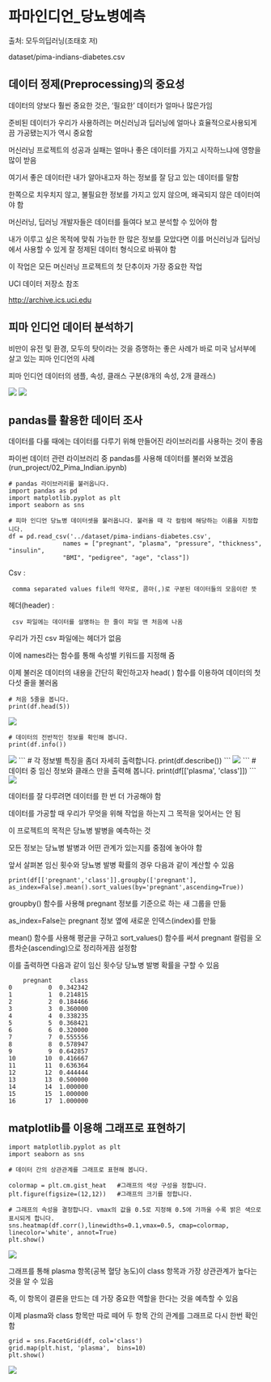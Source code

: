 # 파마인디언_당뇨병예측

출처: 모두의딥러닝(조태호 저)

dataset/pima-indians-diabetes.csv

## 데이터 정제(Preprocessing)의 중요성

데이터의 양보다 훨씬 중요한 것은, ‘필요한’ 데이터가 얼마나 많은가임

준비된 데이터가 우리가 사용하려는 머신러닝과 딥러닝에 얼마나 효율적으로사용되게끔 가공됐는지가 역시 중요함

머신러닝 프로젝트의 성공과 실패는 얼마나 좋은 데이터를 가지고 시작하느냐에 영향을 많이 받음

여기서 좋은 데이터란 내가 알아내고자 하는 정보를 잘 담고 있는 데이터를 말함

한쪽으로 치우치지 않고, 불필요한 정보를 가지고 있지 않으며, 왜곡되지 않은 데이터여야 함

머신러닝, 딥러닝 개발자들은 데이터를 들여다 보고 분석할 수 있어야 함

내가 이루고 싶은 목적에 맞춰 가능한 한 많은 정보를 모았다면 이를 머신러닝과 딥러닝에서 사용할 수 있게 잘 정제된 데이터 형식으로 바꿔야 함

이 작업은 모든 머신러닝 프로젝트의 첫 단추이자 가장 중요한 작업
 
UCI 데이터 저장소 참조

http://archive.ics.uci.edu

## 피마 인디언 데이터 분석하기

비만이 유전 및 환경, 모두의 탓이라는 것을 증명하는 좋은 사례가 바로 미국 남서부에 살고 있는 피마 인디언의 사례

피마 인디언 데이터의 샘플, 속성, 클래스 구분(8개의 속성, 2개 클래스)

<img src="https://user-images.githubusercontent.com/54765256/90971001-82041b00-e546-11ea-87a9-4b41eae49e0f.png">

<img src="https://user-images.githubusercontent.com/54765256/90971022-b7106d80-e546-11ea-9349-cea9574b7a71.png">

## pandas를 활용한 데이터 조사

데이터를 다룰 때에는 데이터를 다루기 위해 만들어진 라이브러리를 사용하는 것이 좋음

파이썬 데이터 관련 라이브러리 중 pandas를 사용해 데이터를 불러와 보겠음(run_project/02_Pima_Indian.ipynb)

```
# pandas 라이브러리를 불러옵니다.
import pandas as pd
import matplotlib.pyplot as plt
import seaborn as sns

# 피마 인디언 당뇨병 데이터셋을 불러옵니다. 불러올 때 각 컬럼에 해당하는 이름을 지정합니다.
df = pd.read_csv('../dataset/pima-indians-diabetes.csv',
               names = ["pregnant", "plasma", "pressure", "thickness", "insulin", 
               "BMI", "pedigree", "age", "class"])
```

Csv :

     comma separated values file의 약자로, 콤마(,)로 구분된 데이터들의 모음이란 뜻
     
헤더(header)  :

     csv 파일에는 데이터를 설명하는 한 줄이 파일 맨 처음에 나옴
     
우리가 가진 csv 파일에는 헤더가 없음

이에 names라는 함수를 통해 속성별 키워드를 지정해 줌

이제 불러온 데이터의 내용을 간단히 확인하고자 head( ) 함수를 이용하여 데이터의 첫 다섯 줄을 불러옴

```
# 처음 5줄을 봅니다.
print(df.head(5))
```
<img src="https://user-images.githubusercontent.com/54765256/90971207-74e82b80-e548-11ea-89e1-6db65b4ee6ec.png">

```
# 데이터의 전반적인 정보를 확인해 봅니다.
print(df.info())
```
<img src="https://user-images.githubusercontent.com/54765256/90971219-9a753500-e548-11ea-956e-9570cafdb5f7.png">
```
# 각 정보별 특징을 좀더 자세히 출력합니다.
print(df.describe())
```
<img src="https://user-images.githubusercontent.com/54765256/90971228-aeb93200-e548-11ea-8f9f-f716565dddc3.png">
```
# 데이터 중 임신 정보와 클래스 만을 출력해 봅니다.
print(df[['plasma', 'class']])
```
<img src="https://user-images.githubusercontent.com/54765256/90971236-c85a7980-e548-11ea-8532-d29657a6cbd3.png">

데이터를 잘 다루려면 데이터를 한 번 더 가공해야 함

데이터를 가공할 때 우리가 무엇을 위해 작업을 하는지 그 목적을 잊어서는 안 됨

이 프로젝트의 목적은 당뇨병 발병을 예측하는 것

모든 정보는 당뇨병 발병과 어떤 관계가 있는지를 중점에 놓아야 함

앞서 살펴본 임신 횟수와 당뇨병 발병 확률의 경우 다음과 같이 계산할 수 있음
```
print(df[['pregnant','class']].groupby(['pregnant'], as_index=False).mean().sort_values(by='pregnant',ascending=True))
```
groupby() 함수를 사용해 pregnant 정보를 기준으로 하는 새 그룹을 만듦

as_index=False는 pregnant 정보 옆에 새로운 인덱스(index)를 만듦

mean() 함수를 사용해 평균을 구하고 sort_values() 함수를 써서 pregnant 컬럼을 오름차순(ascending)으로 정리하게끔 설정함

이를 출력하면 다음과 같이 임신 횟수당 당뇨병 발병 확률을 구할 수 있음

```
    pregnant     class
0          0  0.342342
1          1  0.214815
2          2  0.184466
3          3  0.360000
4          4  0.338235
5          5  0.368421
6          6  0.320000
7          7  0.555556
8          8  0.578947
9          9  0.642857
10        10  0.416667
11        11  0.636364
12        12  0.444444
13        13  0.500000
14        14  1.000000
15        15  1.000000
16        17  1.000000
```

## matplotlib를 이용해 그래프로 표현하기
```
import matplotlib.pyplot as plt
import seaborn as sns

# 데이터 간의 상관관계를 그래프로 표현해 봅니다.

colormap = plt.cm.gist_heat   #그래프의 색상 구성을 정합니다.
plt.figure(figsize=(12,12))   #그래프의 크기를 정합니다.

# 그래프의 속성을 결정합니다. vmax의 값을 0.5로 지정해 0.5에 가까울 수록 밝은 색으로 표시되게 합니다.
sns.heatmap(df.corr(),linewidths=0.1,vmax=0.5, cmap=colormap, linecolor='white', annot=True)
plt.show()
```
<img src="https://user-images.githubusercontent.com/54765256/90971510-ce9e2500-e54b-11ea-878f-b64434e48340.png">

그래프를 통해 plasma 항목(공복 혈당 농도)이 class 항목과 가장 상관관계가 높다는 것을 알 수 있음

즉, 이 항목이 결론을 만드는 데 가장 중요한 역할을 한다는 것을 예측할 수 있음

이제 plasma와 class 항목만 따로 떼어 두 항목 간의 관계를 그래프로 다시 한번 확인함

```
grid = sns.FacetGrid(df, col='class')
grid.map(plt.hist, 'plasma',  bins=10)
plt.show()

```
<img src="https://user-images.githubusercontent.com/54765256/90971607-8af7eb00-e54c-11ea-9725-a6e179d9f5b9.png">















